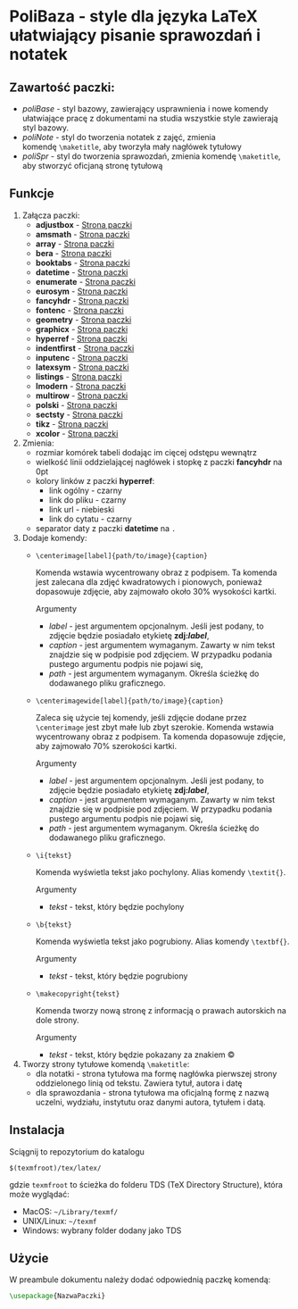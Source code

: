 # __PoliBaza__ - style dla języka LaTeX ułatwiający pisanie sprawozdań i notatek

## Zawartość paczki:
- *poliBase* - styl bazowy, zawierający usprawnienia i nowe komendy ułatwiające pracę z dokumentami na studia
    wszystkie style zawierają styl bazowy.
- *poliNote* - styl do tworzenia notatek z zajęć, zmienia komendę ``\maketitle``, aby tworzyła mały nagłówek tytułowy
- *poliSpr* - styl do tworzenia sprawozdań, zmienia komendę ``\maketitle``, aby stworzyć oficjaną stronę tytułową

## Funkcje
1. Załącza paczki:
    - __adjustbox__ - [Strona paczki](https://ctan.org/pkg/adjustbox)
    - __amsmath__ - [Strona paczki](https://ctan.org/pkg/amsmath)
    - __array__ - [Strona paczki](https://ctan.org/pkg/array)
    - __bera__ - [Strona paczki](https://ctan.org/pkg/bera)
    - __booktabs__ - [Strona paczki](https://ctan.org/pkg/booktabs)
    - __datetime__ - [Strona paczki](https://ctan.org/pkg/datetime)
    - __enumerate__ - [Strona paczki](https://ctan.org/pkg/enumerate)
    - __eurosym__ - [Strona paczki](https://ctan.org/pkg/eurosym)
    - __fancyhdr__ - [Strona paczki](https://ctan.org/pkg/fancyhdr)
    - __fontenc__ - [Strona paczki](https://ctan.org/pkg/fontenc)
    - __geometry__ - [Strona paczki](https://ctan.org/pkg/geometry)
    - __graphicx__ - [Strona paczki](https://ctan.org/pkg/graphicx)
    - __hyperref__ - [Strona paczki](https://ctan.org/pkg/hyperref)
    - __indentfirst__ - [Strona paczki](https://ctan.org/pkg/identfirst)
    - __inputenc__ - [Strona paczki](https://ctan.org/pkg/inputenc)
    - __latexsym__ - [Strona paczki](https://ctan.org/pkg/latexsym)
    - __listings__ - [Strona paczki](https://ctan.org/pkg/listings)
    - __lmodern__ - [Strona paczki](https://ctan.org/pkg/lmodern)
    - __multirow__ - [Strona paczki](https://ctan.org/pkg/multirow)
    - __polski__ - [Strona paczki](https://ctan.org/pkg/polski)
    - __sectsty__ - [Strona paczki](https://ctan.org/pkg/sectsty)
    - __tikz__ - [Strona paczki](https://ctan.org/pkg/tikz)
    - __xcolor__ - [Strona paczki](https://ctan.org/pkg/xcolor)
2. Zmienia:
    - rozmiar komórek tabeli dodając im cięcej odstępu wewnątrz
    - wielkość linii oddzielającej nagłówek i stopkę z paczki __fancyhdr__ na 0pt
    - kolory linków z paczki __hyperref__:
        - link ogólny - czarny
        - link do pliku - czarny
        - link url - niebieski
        - link do cytatu - czarny
    - separator daty z paczki __datetime__ na ``.``
3. Dodaje komendy:
    - ``\centerimage[label]{path/to/image}{caption}``
    
       Komenda wstawia wycentrowany obraz z podpisem. Ta komenda jest zalecana dla zdjęć kwadratowych i pionowych, ponieważ dopasowuje zdjęcie, aby zajmowało około 30% wysokości kartki.
       
       Argumenty
        - _label_ - jest argumentem opcjonalnym. Jeśli jest podany, to zdjęcie będzie posiadało etykietę **zdj:_label_**,
        - _caption_ - jest argumentem wymaganym. Zawarty w nim tekst znajdzie się w podpisie pod zdjęciem. 
        W przypadku podania pustego argumentu podpis nie pojawi się,
        - _path_ - jest argumentem wymaganym. Określa ścieżkę do dodawanego pliku graficznego.

    - ``\centerimagewide[label]{path/to/image}{caption}``
    
       Zaleca się użycie tej komendy, jeśli zdjęcie dodane przez ``\centerimage`` jest zbyt małe lub zbyt szerokie.
       Komenda wstawia wycentrowany obraz z podpisem. Ta komenda dopasowuje zdjęcie, aby zajmowało 70% szerokości kartki.
       
       Argumenty
        - _label_ - jest argumentem opcjonalnym. Jeśli jest podany, to zdjęcie będzie posiadało etykietę **zdj:_label_**,
        - _caption_ - jest argumentem wymaganym. Zawarty w nim tekst znajdzie się w podpisie pod zdjęciem. 
        W przypadku podania pustego argumentu podpis nie pojawi się,
        - _path_ - jest argumentem wymaganym. Określa ścieżkę do dodawanego pliku graficznego.
    - ``\i{tekst}``

       Komenda wyświetla tekst jako pochylony. Alias komendy ``\textit{}``.

       Argumenty
        - _tekst_ - tekst, który będzie pochylony

    - ``\b{tekst}``

       Komenda wyświetla tekst jako pogrubiony. Alias komendy ``\textbf{}``.

       Argumenty
        - _tekst_ - tekst, który będzie pogrubiony
    - ``\makecopyright{tekst}``

       Komenda tworzy nową stronę z informacją o prawach autorskich na dole strony.

       Argumenty
        - _tekst_ - tekst, który będzie pokazany za znakiem ©
4. Tworzy strony tytułowe komendą ``\maketitle``:
    - dla notatki  - strona tytułowa ma formę nagłówka pierwszej strony oddzielonego linią od tekstu. 
    Zawiera tytuł, autora i datę
    - dla sprawozdania - strona tytułowa ma oficjalną formę z nazwą uczelni, wydziału, instytutu oraz danymi
    autora, tytułem i datą.

## Instalacja

Sciągnij to repozytorium do katalogu 
```
$(texmfroot)/tex/latex/
```
gdzie ``texmfroot`` to ścieżka do folderu TDS (TeX Directory Structure), która może wyglądać:
- MacOS: ``~/Library/texmf/``
- UNIX/Linux: ``~/texmf``
- Windows: wybrany folder dodany jako TDS

## Użycie

W preambule dokumentu należy dodać odpowiednią paczkę komendą:
```latex
\usepackage{NazwaPaczki}
```
